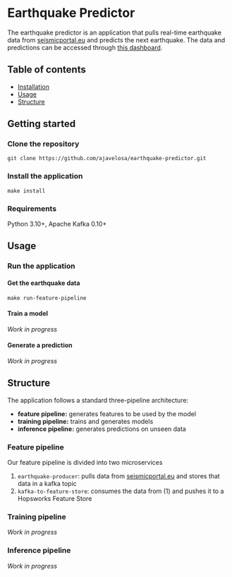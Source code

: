 # Earthquake Predictor
The earthquake predictor is an application that pulls real-time earthquake data from [seismicportal.eu](https://www.seismicportal.eu/) and predicts the next earthquake. The data and predictions can be accessed through [this dashboard](tbd).

## Table of contents
- [Installation](#installation)
- [Usage](#usage)
- [Structure](#structure)

## Getting started
### Clone the repository
```
git clone https://github.com/ajavelosa/earthquake-predictor.git
```
### Install the application
```
make install
```
### Requirements
Python 3.10+, Apache Kafka 0.10+

## Usage
### Run the application
#### Get the earthquake data
```
make run-feature-pipeline
```
#### Train a model
*Work in progress*
#### Generate a prediction
*Work in progress*

## Structure
The application follows a standard three-pipeline architecture:

- **feature pipeline:** generates features to be used by the model
- **training pipeline:** trains and generates models
- **inference pipeline:** generates predictions on unseen data

### Feature pipeline
Our feature pipeline is divided into two microservices

1. `earthquake-producer`: pulls data from [seismicportal.eu](https://www.seismicportal.eu/) and stores that data in a kafka topic
2. `kafka-to-feature-store`: consumes the data from (1) and pushes it to a Hopsworks Feature Store

### Training pipeline
*Work in progress*

### Inference pipeline
*Work in progress*
